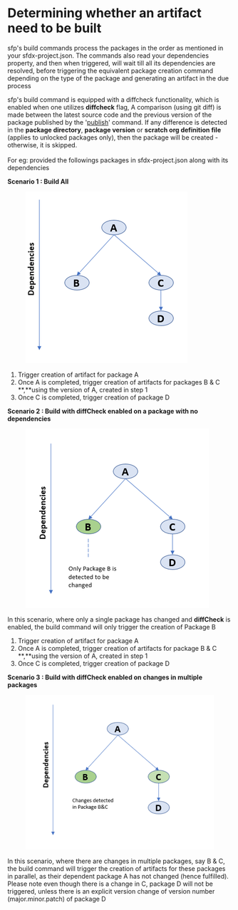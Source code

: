# Determining whether an artifact need to be built

sfp's build commands process the packages in  the order as mentioned in your  sfdx-project.json. The commands also read your dependencies property, and then when triggered, will wait till all its dependencies are resolved, before triggering the equivalent package creation command depending on the type of the package and generating an artifact in the due process

sfp's build command  is  equipped with a diffcheck functionality, which is enabled when one utilizes **diffcheck** flag, A comparison (using git diff) is made between the latest source code and the previous version of the package published by the '[publish](../publishing-and-fetching-artifacts/publish-artifact.md)' command. If any difference is detected in the **package directory**, **package version** or **scratch org definition file** (applies to unlocked packages only), then the package will be created - otherwise, it is skipped.\
\
&#x20;For eg: provided the followings packages in sfdx-project.json along with its dependencies

**Scenario 1 : Build All**



<figure><img src="../.gitbook/assets/build-all-packages.png" alt=""><figcaption></figcaption></figure>

1. Trigger creation of artifact for package  A
2. Once A is completed, trigger creation of artifacts for packages B & C \*\*,\*\*using the version of A, created in step 1
3. Once C is completed, trigger creation of package D

**Scenario 2 : Build with diffCheck enabled on a package with no dependencies**

<figure><img src="../.gitbook/assets/build-with-diffcheck-nodeps.png" alt=""><figcaption></figcaption></figure>

In this scenario, where only a single package has changed and **diffCheck** is enabled, the build command will only trigger the creation of Package B

1. Trigger creation of artifact for package A
2. Once A is completed, trigger creation of artifacts for package B & C \*\*,\*\*using the version of A, created in step 1
3. Once C is completed, trigger creation of package D

**Scenario 3 : Build with diffCheck enabled on changes in multiple packages**



<figure><img src="../.gitbook/assets/build-with-diff-check-multiple-changes.png" alt=""><figcaption></figcaption></figure>

In this scenario, where there are changes in multiple packages, say B & C, the build command will trigger the creation of artifacts for these packages  in parallel, as their dependent package A has not changed (hence fulfilled). Please note even though there is a change in C, package D will not be triggered, unless there is an explicit version change of version number (major.minor.patch) of package D
